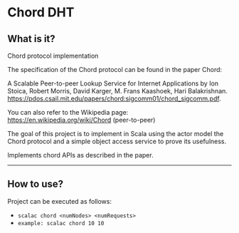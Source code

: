 Chord DHT
========================

## What is it?
Chord protocol implementation

The specification of the Chord protocol can be found in the paper Chord:

A Scalable Peer-to-peer Lookup Service for Internet Applications by Ion Stoica, Robert Morris, David Karger, M. Frans Kaashoek, Hari Balakrishnan.
https://pdos.csail.mit.edu/papers/chord:sigcomm01/chord_sigcomm.pdf.

You can also refer to the Wikipedia page: https://en.wikipedia.org/wiki/Chord (peer-to-peer)

The goal of this project is to implement in Scala using the actor model the Chord protocol and a simple object access service to prove its usefulness.

Implements chord APIs as described in the paper. 

---

## How to use?

Project can be executed as follows: 

  * `scalac chord <numNodes> <numRequests>`
  * `example: scalac chord 10 10`

